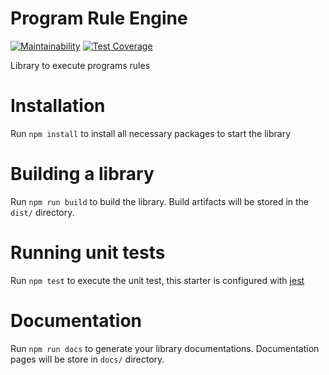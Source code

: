 # Program Rule Engine

[![Maintainability](https://api.codeclimate.com/v1/badges/2bc583e8fdc99e5a9fa9/maintainability)](https://codeclimate.com/github/hisptz/program-rule-engine/maintainability) [![Test Coverage](https://api.codeclimate.com/v1/badges/2bc583e8fdc99e5a9fa9/test_coverage)](https://codeclimate.com/github/hisptz/program-rule-engine/test_coverage)

Library to execute programs rules

# Installation

Run `npm install` to install all necessary packages to start the library

# Building a library

Run `npm run build` to build the library. Build artifacts will be stored in the `dist/` directory.

# Running unit tests

Run `npm test` to execute the unit test, this starter is configured with [jest](https://jestjs.io/docs/en/getting-started)

# Documentation

Run `npm run docs` to generate your library documentations. Documentation pages will be store in `docs/` directory.
